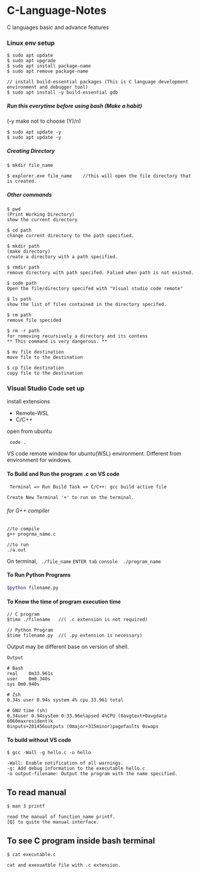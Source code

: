 # C-Language-Notes
C languages basic and advance features



### Linux env setup


``` console
$ sudo apt update
$ sudo apt upgrade
$ sudo apt install package-name
$ sudo apt remove package-name

// install build-essential packages (This is C language development environment and debugger tool)
$ sudo apt install -y build-essential gdb
```


##### Run this everytime before using bash (Make a habit)
(-y make not to choose (Y)/n)

``` console
$ sudo apt update -y
$ sudo apt update -y
```

##### Creating Directory 

``` console
$ mkdir file_name

$ explorer.exe file_name    //this will open the file directory that is created.
```

##### Other commands

``` console
$ pwd  
(Print Working Directory)
show the current directory 

$ cd path
change current directory to the path specified.

$ mkdir path
(make directory)
create a directory with a path specified.

$ rmdir path
remove directory with path specifed. Falied when path is not existed.

$ code path
Open the file/directory specifed with "Visual studio code remote"

$ ls path
show the list of files contained in the directory specifed.

$ rm path
remove file specided

$ rm -r path
for removing recursively a directory and its contens
** This command is very dangerous. **

$ mv file destination
move file to the destination

$ cp file destination
copy file to the destination
```

### Visual Studio Code set up

install extensions
- Remote-WSL
- C/C++

open from ubuntu

``` console
 code .
```

VS code remote window for ubuntu(WSL) environment.
Different from environment for windows.


#### To Build and Run the program .c on VS code

` Terminal => Run Build Task => C/C++: gcc build active file`

`Create New Terminal '+' to run on the terminal.`

###### for G++ compiler
``` console
//to compile
g++ progrma_name.c 

//to run
./a.out
```
On terminal,
` ./file_name` ```ENTER tab``` 
```console  ./program_name ```

#### To Run Python Programs

``` bash
$python filename.py
```

#### To Know the time of program execution time

``` console
// C program
$time ./filename   //( .c extension is not required)

// Python Program
$time filename.py  //( .py extension is necessary)
```

Output may be different base on version of shell.
```
Output

# Bash
real	0m33.961s
user	0m0.340s
sys	0m0.940s

# Zsh
0.34s user 0.94s system 4% cpu 33.961 total

# GNU time (sh)
0.34user 0.94system 0:33.96elapsed 4%CPU (0avgtext+0avgdata 6060maxresident)k
0inputs+201456outputs (0major+315minor)pagefaults 0swaps
```

#### To build without VS code

``` console
$ gcc -Wall -g hello.c -o hello

-Wall: Enable notification of all warnings.
-g: Add debug information to the executable hello.c 
-o output-filename: Output the program with the name specified.
```



## To read manual

``` console
$ man 3 printf

read the manual of function_name printf. 
[Q] to quite the manual interface.
```

## To see C program inside bash terminal

``` console
$ cat executable.c

cat and exexuatble file with .c extension.
```
